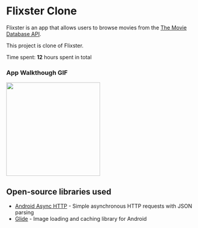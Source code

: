 # Flixster Clone
Flixster is an app that allows users to browse movies from the [The Movie Database API](http://docs.themoviedb.apiary.io/#).

This project is clone of Flixster.

Time spent: **12** hours spent in total


### App Walkthough GIF

<img src="https://github.com/omaryu17/Flixster/blob/master/walkthroughp2.gif" width=250><br>


## Open-source libraries used
- [Android Async HTTP](https://github.com/codepath/CPAsyncHttpClient) - Simple asynchronous HTTP requests with JSON parsing
- [Glide](https://github.com/bumptech/glide) - Image loading and caching library for Android
